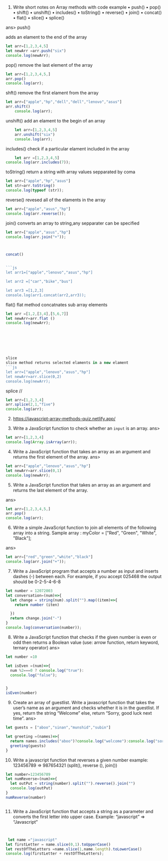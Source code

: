 
1.	Write short notes on Array methods with code example
•	push()
•	pop()
•	shift()
•	unshift()
•	includes()
•	toString()
•	reverse()
•	join()
•	concat()
•	flat()
•	slice()
•	splice()

ans>
push()

adds an elament to the end of the array
```js
let arr=[1,2,3,4,5]
let newArr =arr.push("six")
console.log(newArr);
```

pop()
remove the last element of the array
```js
let arr=[1,2,3,4,5,]
arr.pop()
console.log(arr);
```



shft()
remove the first elament from the array
```js
let arr=["apple","hp","dell","dell","lenovo","asus"]
arr.shift()
    console.log(arr);
  ```



unshift()
add an elament to the begin of an array
```js
    let arr=[1,2,3,4,5]
    arr.unshift("six")
    console.log(arr);
  ``` 

  

  
includes()
 check if a particular elament included in the array
```js
    let arr =[1,2,3,4,5]
console.log(arr.includes(7));
```



toString()
return a string with array values sepparated by coma

```js
let arr=["apple","hp","asus"]
let str=arr.toString()
console.log(typeof (str));
```



reverse()
revesed all of the elaments in the array
```js
let arr=["apple","asus","hp"]
console.log(arr.reverse());
```



join()
converts an array to string,any sepparater can be specified

```js
let arr=["apple","asus","hp"]
console.log(arr.join("+"));



concat()


```js
let arr1=["apple","lenovo","asus","hp"]

let arr2 =["car","bike","bus"]

let arr3 =[1,2,3]
console.log(arr1.concat(arr2,arr3));

```




flat()
flat method concatnates sub  array elements
```js
let arr =[1,2,[3,4],[5,6,7]]
let newArr=arr.flat ()
console.log(newArr);







slice
slice method returns selected elaments in a new elament
```js
let arr=["apple","lenovo","asus","hp"]
let newArr=arr.slice(0,2)
console.log(newArr);
```



splice
//
```js
let arr=[1,2,3,4]
arr.splice(2,1,"five")
console.log(arr);
```




2.	https://javascript-array-methods-quiz.netlify.app/

3.	Write a JavaScript function to check whether an `input` is an array.
ans>
```js
let arr=[1,2,3,4]
console.log(Array.isArray(arr));
```

4.	Write a JavaScript function that takes an array as an argument and returns the first element of the array.
ans>
```js
let arr=["apple","lenovo","asus","hp"]
let newArr=arr.slice(0,1)
console.log(newArr);
```

5.	Write a JavaScript function that takes an array as an argument and returns the last element of the array.

ans>
```js
let arr=[1,2,3,4,5,]
arr.pop()
console.log(arr);
```


6.	Write a simple JavaScript function to join all elements of the following array into a string.
Sample array : myColor = ["Red", "Green", "White", "Black"];

ans>
```js
let arr=["red","green","white","black"]
console.log(arr.join("+"));
```
7.	Write a JavaScript program that accepts a number as input and inserts dashes (-) between each. For example, if you accept 025468 the output should be 0-2-5-4-6-8

```js
let number = 12072003
let conversation=(num)=>{
  let change = string(num).split("").map((item)=>{
    return number (iten)

  })
  return change.join("-")
}
console.log(conversation(number));


```
8.	Write a JavaScript function that checks if the given number is even or odd then returns a Boolean value (use: arrow function, return keyword, ternary operator)
ans>
```js
let number =10

let isEven =(num)=>{
  num %2===0 ? console.log("true"):
  console.log("false");


}
isEven(number)


```
9.	Create an array of guestlist. Write a javascript function that takes the user’s name as an argument and checks whether it is in the guestlist. If yes, return the string “Welcome” else, return “Sorry, good luck next time”.
ans>
```js
let guests = ["aboo","sinan","munshid","subin"]

let greeting =(names)=>{
  return names.includes("aboo")?console.log("welcome"):console.log("sorry good luck next time")
  greeting(guests)
}

```

10.	Write a javascript function that reverses a given number example: 123456789 => 987654321 (split(), reverse (), join())
```js
let number=123456789
let numReverse=(num)=>{
  let outPut = string(number).split("").reverse().join("")
  console.log(outPut)
}
numReverse(number)



```
11.	Write a JavaScript function that accepts a string as a parameter and converts the first letter into upper case.
Example: “javascript” => “Javascript”


```js


 let name ="javascript"
let firstLetter = name.slice(0,1).toUpperCase()
let restOfTheLetters =name.slice(1,name.length).toLowerCase()
console.log(firstLetter + restOfTheLetters);

```